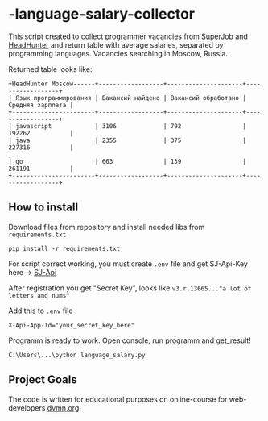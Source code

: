 # -language-salary-collector
 
This script created to collect programmer vacancies from [SuperJob](http://SuperJob.ru) and [HeadHunter](http://hh.ru) 
and return table with average salaries, separated by programming languages. Vacancies searching in Moscow, Russia.

Returned table looks like:

```commandline
+HeadHunter Moscow------+------------------+---------------------+------------------+
| Язык программирования | Вакансий найдено | Вакансий обработано | Средняя зарплата |
+-----------------------+------------------+---------------------+------------------+
| javascript            | 3106             | 792                 | 192262           |
| java                  | 2355             | 375                 | 227316           |
...
| go                    | 663              | 139                 | 261191           |
+-----------------------+------------------+---------------------+------------------+
```

## How to install

Download files from repository and install needed libs from `requirements.txt`

```commandline
pip install -r requirements.txt
```

For script correct working, you must create `.env` file and get SJ-Api-Key here -> 
[SJ-Api](https://api.superjob.ru/)

After registration you get "Secret Key", looks like `v3.r.13665..."a lot of letters and nums"`

Add this to `.env` file

```
X-Api-App-Id="your_secret_key_here"
```

Programm is ready to work. Open console, run programm and get_result!

```commandline
C:\Users\...\python language_salary.py
```

## Project Goals

The code is written for educational purposes on online-course for web-developers [dvmn.org](https://dvmn.org/).
